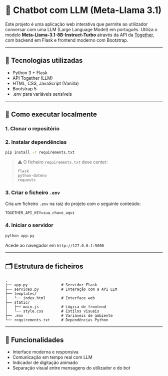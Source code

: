 # 🤖 Chatbot com LLM (Meta-Llama 3.1)

Este projeto é uma aplicação web interativa que permite ao utilizador conversar com uma LLM (Large Language Model) em português. Utiliza o modelo **Meta-Llama-3.1-8B-Instruct-Turbo** através da API da [Together](https://api.together.xyz/), com backend em Flask e frontend moderno com Bootstrap.

---

## 🧩 Tecnologias utilizadas

* Python 3 + Flask
* API Together (LLM)
* HTML, CSS, JavaScript (Vanilla)
* Bootstrap 5
* .env para variáveis sensíveis

---

## 🚀 Como executar localmente

### 1. Clonar o repositório

### 2. Instalar dependências

```bash
pip install -r requirements.txt
```

> ⚠️ O ficheiro `requirements.txt` deve conter:
>
> ```
> flask
> python-dotenv
> requests
> ```

### 3. Criar o ficheiro `.env`

Cria um ficheiro `.env` na raiz do projeto com o seguinte conteúdo:

```env
TOGETHER_API_KEY=sua_chave_aqui
```

### 4. Iniciar o servidor

```bash
python app.py
```

Acede ao navegador em `http://127.0.0.1:5000`

---

## 🗂️ Estrutura de ficheiros

```
.
├── app.py               # Servidor Flask
├── services.py          # Interação com a API LLM
├── templates/
│   └── index.html       # Interface web
├── static/
│   ├── main.js          # Lógica de frontend
│   └── style.css        # Estilos visuais
├── .env                 # Variáveis de ambiente 
└── requirements.txt     # Dependências Python
```

---

## 💬 Funcionalidades

* Interface moderna e responsiva
* Comunicação em tempo real com LLM
* Indicador de digitação animado
* Separação visual entre mensagens do utilizador e do bot